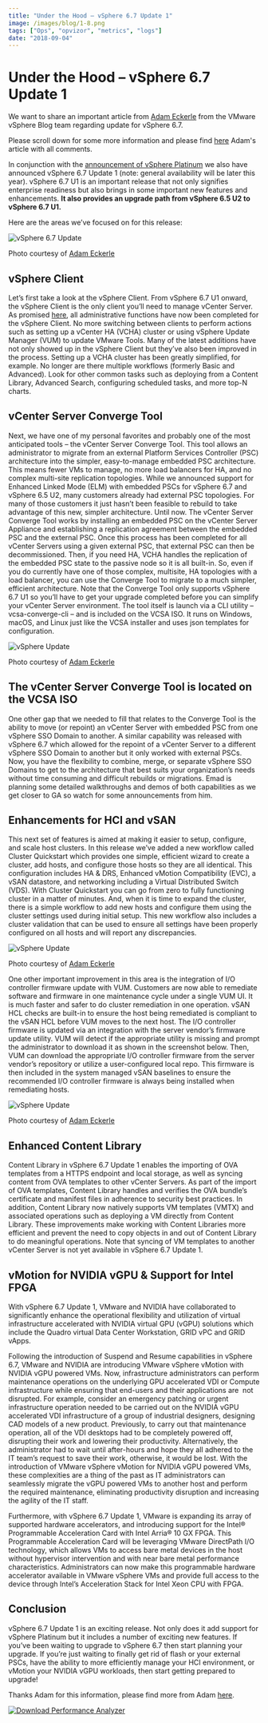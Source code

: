 ```yaml
---
title: "Under the Hood – vSphere 6.7 Update 1"
image: /images/blog/1-8.png
tags: ["Ops", "opvizor", "metrics", "logs"]
date: "2018-09-04"
---
```


# Under the Hood – vSphere 6.7 Update 1

We want to share an important article from [Adam Eckerle](https://blogs.vmware.com/vsphere/author/adam_eckerle) from the VMware vSphere Blog team regarding update for vSphere 6.7.

Please scroll down for some more information and please find [here](https://blogs.vmware.com/vsphere/2018/08/under-the-hood-vsphere-6-7-update-1.html) Adam's article with all comments.

In conjunction with the [announcement of vSphere Platinum](http://blogs.vmware.com/vsphere/2018/08/introducing-vsphere-platinum-and-vsphere-6-7-update-1.html) we also have announced vSphere 6.7 Update 1 (note: general availability will be later this year). vSphere 6.7 U1 is an important release that not only signifies enterprise readiness but also brings in some important new features and enhancements. **It also provides an upgrade path from vSphere 6.5 U2 to vSphere 6.7 U1.**

Here are the areas we’ve focused on for this release:

![vSphere 6.7 Update](/images/blog/1-8.png)

Photo courtesy of [Adam Eckerle](https://blogs.vmware.com/vsphere/2018/08/under-the-hood-vsphere-6-7-update-1.html)

## vSphere Client

Let’s first take a look at the vSphere Client. From vSphere 6.7 U1 onward, the vSphere Client is the only client you’ll need to manage vCenter Server. As promised [here](https://blogs.vmware.com/vsphere/2018/05/fully-featured-html5-based-vsphere-client-coming-fall-2018.html), all administrative functions have now been completed for the vSphere Client. No more switching between clients to perform actions such as setting up a vCenter HA (VCHA) cluster or using vSphere Update Manager (VUM) to update VMware Tools. Many of the latest additions have not only showed up in the vSphere Client but they’ve also been improved in the process. Setting up a VCHA cluster has been greatly simplified, for example. No longer are there multiple workflows (formerly Basic and Advanced). Look for other common tasks such as deploying from a Content Library, Advanced Search, configuring scheduled tasks, and more top-N charts.

## vCenter Server Converge Tool

Next, we have one of my personal favorites and probably one of the most anticipated tools – the vCenter Server Converge Tool. This tool allows an administrator to migrate from an external Platform Services Controller (PSC) architecture into the simpler, easy-to-manage embedded PSC architecture. This means fewer VMs to manage, no more load balancers for HA, and no complex multi-site replication topologies. While we announced support for Enhanced Linked Mode (ELM) with embedded PSCs for vSphere 6.7 and vSphere 6.5 U2, many customers already had external PSC topologies. For many of those customers it just hasn’t been feasible to rebuild to take advantage of this new, simpler architecture. Until now. The vCenter Server Converge Tool works by installing an embedded PSC on the vCenter Server Appliance and establishing a replication agreement between the embedded PSC and the external PSC. Once this process has been completed for all vCenter Servers using a given external PSC, that external PSC can then be decommissioned. Then, if you need HA, VCHA handles the replication of the embedded PSC state to the passive node so it is all built-in. So, even if you do currently have one of those complex, multisite, HA topologies with a load balancer, you can use the Converge Tool to migrate to a much simpler, efficient architecture. Note that the Converge Tool only supports vSphere 6.7 U1 so you’ll have to get your upgrade completed before you can simplify your vCenter Server environment. The tool itself is launch via a CLI utility – vcsa-converge-cli – and is included on the VCSA ISO. It runs on Windows, macOS, and Linux just like the VCSA installer and uses json templates for configuration.

![vSphere Update](/images/blog/2-8.png)

Photo courtesy of [Adam Eckerle](https://blogs.vmware.com/vsphere/2018/08/under-the-hood-vsphere-6-7-update-1.html)

## The vCenter Server Converge Tool is located on the VCSA ISO

One other gap that we needed to fill that relates to the Converge Tool is the ability to move (or repoint) an vCenter Server with embedded PSC from one vSphere SSO Domain to another. A similar capability was released with vSphere 6.7 which allowed for the repoint of a vCenter Server to a different vSphere SSO Domain to another but it only worked with external PSCs. Now, you have the flexibility to combine, merge, or separate vSphere SSO Domains to get to the architecture that best suits your organization’s needs without time consuming and difficult rebuilds or migrations. Emad is planning some detailed walkthroughs and demos of both capabilities as we get closer to GA so watch for some announcements from him.

## Enhancements for HCI and vSAN

This next set of features is aimed at making it easier to setup, configure, and scale host clusters. In this release we’ve added a new workflow called Cluster Quickstart which provides one simple, efficient wizard to create a cluster, add hosts, and configure those hosts so they are all identical. This configuration includes HA & DRS, Enhanced vMotion Compatibility (EVC), a vSAN datastore, and networking including a Virtual Distributed Switch (VDS). With Cluster Quickstart you can go from zero to fully functioning cluster in a matter of minutes. And, when it is time to expand the cluster, there is a simple workflow to add new hosts and configure them using the cluster settings used during initial setup. This new workflow also includes a cluster validation that can be used to ensure all settings have been properly configured on all hosts and will report any discrepancies.

![vSphere Update](/images/blog/3.gif)

Photo courtesy of [Adam Eckerle](https://blogs.vmware.com/vsphere/2018/08/under-the-hood-vsphere-6-7-update-1.html)

One other important improvement in this area is the integration of I/O controller firmware update with VUM. Customers are now able to remediate software and firmware in one maintenance cycle under a single VUM UI. It is much faster and safer to do cluster remediation in one operation. vSAN HCL checks are built-in to ensure the host being remediated is compliant to the vSAN HCL before VUM moves to the next host. The I/O controller firmware is updated via an integration with the server vendor’s firmware update utility. VUM will detect if the appropriate utility is missing and prompt the administrator to download it as shown in the screenshot below. Then, VUM can download the appropriate I/O controller firmware from the server vendor’s repository or utilize a user-configured local repo. This firmware is then included in the system managed vSAN baselines to ensure the recommended I/O controller firmware is always being installed when remediating hosts.

![vSphere Update](/images/blog/4-5.png)

Photo courtesy of [Adam Eckerle](https://blogs.vmware.com/vsphere/2018/08/under-the-hood-vsphere-6-7-update-1.html)

## Enhanced Content Library

Content Library in vSphere 6.7 Update 1 enables the importing of OVA templates from a HTTPS endpoint and local storage, as well as syncing content from OVA templates to other vCenter Servers. As part of the import of OVA templates, Content Library handles and verifies the OVA bundle’s certificate and manifest files in adherence to security best practices. In addition, Content Library now natively supports VM templates (VMTX) and associated operations such as deploying a VM directly from Content Library. These improvements make working with Content Libraries more efficient and prevent the need to copy objects in and out of Content Library to do meaningful operations. Note that syncing of VM templates to another vCenter Server is not yet available in vSphere 6.7 Update 1.

## vMotion for NVIDIA vGPU & Support for Intel FPGA

With vSphere 6.7 Update 1, VMware and NVIDIA have collaborated to significantly enhance the operational flexibility and utilization of virtual infrastructure accelerated with NVIDIA virtual GPU (vGPU) solutions which include the Quadro virtual Data Center Workstation, GRID vPC and GRID vApps.

Following the introduction of Suspend and Resume capabilities in vSphere 6.7, VMware and NVIDIA are introducing VMware vSphere vMotion with NVIDIA vGPU powered VMs. Now, infrastructure administrators can perform maintenance operations on the underlying GPU accelerated VDI or Compute infrastructure while ensuring that end-users and their applications are  not disrupted. For example, consider an emergency patching or urgent infrastructure operation needed to be carried out on the NVIDIA vGPU accelerated VDI infrastructure of a group of industrial designers, designing CAD models of a new product. Previously, to carry out that maintenance operation, all of the VDI desktops had to be completely powered off, disrupting their work and lowering their productivity. Alternatively, the administrator had to wait until after-hours and hope they all adhered to the IT team’s request to save their work, otherwise, it would be lost. With the introduction of VMware vSphere vMotion for NVIDIA vGPU powered VMs, these complexities are a thing of the past as IT administrators can seamlessly migrate the vGPU powered VMs to another host and perform the required maintenance, eliminating productivity disruption and increasing the agility of the IT staff.

Furthermore, with vSphere 6.7 Update 1, VMware is expanding its array of supported hardware accelerators, and introducing support for the Intel® Programmable Acceleration Card with Intel Arria® 10 GX FPGA. This Programmable Acceleration Card will be leveraging VMware DirectPath I/O technology, which allows VMs to access bare metal devices in the host without hypervisor intervention and with near bare metal performance characteristics. Administrators can now make this programmable hardware accelerator available in VMware vSphere VMs and provide full access to the device through Intel’s Acceleration Stack for Intel Xeon CPU with FPGA.

## Conclusion

vSphere 6.7 Update 1 is an exciting release. Not only does it add support for vSphere Platinum but it includes a number of exciting new features. If you’ve been waiting to upgrade to vSphere 6.7 then start planning your upgrade. If you’re just waiting to finally get rid of flash or your external PSCs, have the ability to more efficiently manage your HCI environment, or vMotion your NVIDIA vGPU workloads, then start getting prepared to upgrade!

Thanks Adam for this information, please find more from Adam [here](https://blogs.vmware.com/vsphere/author/adam_eckerle).

[![Download Performance Analyzer](/images/blog/button_download-performance-analyzer-6-360x41-9.png)](https://www.opvizor.com/)
